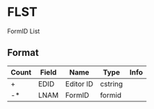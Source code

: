 FLST
====

FormID List

## Format

Count | Field | Name | Type | Info
------|-------|------|------|-----
+ | EDID | Editor ID | cstring |
-* | LNAM | FormID | formid |

